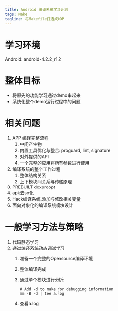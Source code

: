 ```yaml
---
title: Android 编译系统学习计划
tags: Make
tagline: 将Makefile打造成OOP
---
```


# 学习环境

Android: android-4.2.2_r1.2

# 整体目标
- 将原先的功能学习通过demo串起来
- 系统化整个demo运行过程中的问题

# 相关问题
1. APP 编译完整流程
    1. 中间产生物
    2. 内置工具优化与整合: proguard, lint, signature
    3. 对外提供的API
    4. 一个完整的应用将所有参数进行使用
2. 编译系统的整个工作过程
    1. 整体结构关系
    2. 上下模块间关系与传递原理
3. PREBUILT dexpreopt
4. apk去so化
5. Hack编译系统,添加与修改相关变量
6. 面向对象化的编译系统模块设计

# 一般学习方法与策略
1. 代码静态学习
2. 通过编译系统动态调试学习
    1. 准备一个完整的Opensource编译环境
    2. 整体编译完成
    3. 通过单个模块进行分析:

        ```shell
        # Add -d to make for debugging information
        mm -B -d | tee a.log
        ```

    4. 查看a.log

